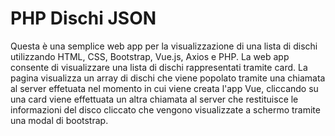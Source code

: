 # PHP Dischi JSON

Questa è una semplice web app per la visualizzazione di una lista di dischi utilizzando HTML, CSS, Bootstrap, Vue.js, Axios e PHP. La web app consente di visualizzare una lista di dischi rappresentati tramite card. La pagina visualizza un array di dischi che viene popolato tramite una chiamata al server effetuata nel momento in cui viene creata l'app Vue, cliccando su una card viene effettuata un altra chiamata al server che restituisce le informazioni del disco cliccato che vengono visualizzate a schermo tramite una modal di bootstrap.